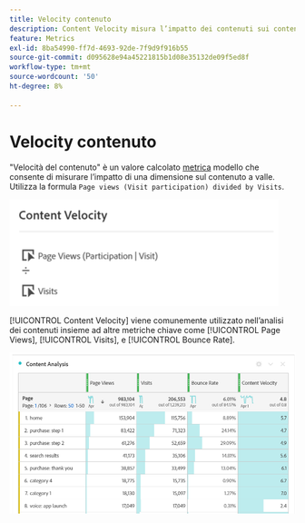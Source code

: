 ```yaml
---
title: Velocity contenuto
description: Content Velocity misura l’impatto dei contenuti sui contenuti a valle.
feature: Metrics
exl-id: 8ba54990-ff7d-4693-92de-7f9d9f916b55
source-git-commit: d095628e94a45221815b1d08e35132de09f5ed8f
workflow-type: tm+mt
source-wordcount: '50'
ht-degree: 8%

---
```


# Velocity contenuto

&quot;Velocità del contenuto&quot; è un valore calcolato [metrica](overview.md) modello che consente di misurare l’impatto di una dimensione sul contenuto a valle. Utilizza la formula `Page views (Visit participation) divided by Visits`.

![](assets/cont-velo-1.png)

[!UICONTROL Content Velocity] viene comunemente utilizzato nell’analisi dei contenuti insieme ad altre metriche chiave come [!UICONTROL Page Views], [!UICONTROL Visits], e [!UICONTROL Bounce Rate].

![](assets/cont-velo-3.png)
